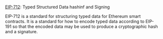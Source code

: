 [EIP-712](https://eips.ethereum.org/EIPS/eip-712): Typed Structured Data hashinf and Signing

EIP-712 is a standard for structuring typed data for Ethereum smart contracts. It is a standard for how to encode typed data according to EIP-191 so that the encoded data may be used to produce a cryptographic hash and a signature.